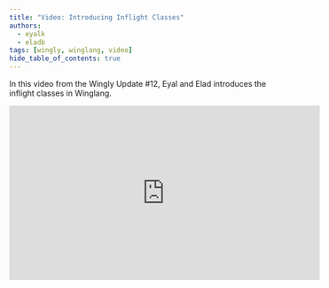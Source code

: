 ```yaml
---
title: "Video: Introducing Inflight Classes"
authors: 
  - eyalk
  - eladb
tags: [wingly, winglang, video]
hide_table_of_contents: true
---
```


In this video from the Wingly Update #12, Eyal and Elad introduces the inflight classes in Winglang.

<!--truncate-->

<iframe width="560" height="315" src="https://www.youtube.com/embed/ZwyCWchCPgg" title="YouTube video player" frameborder="0" allow="accelerometer; autoplay; clipboard-write; encrypted-media; gyroscope; picture-in-picture; web-share" allowfullscreen></iframe>